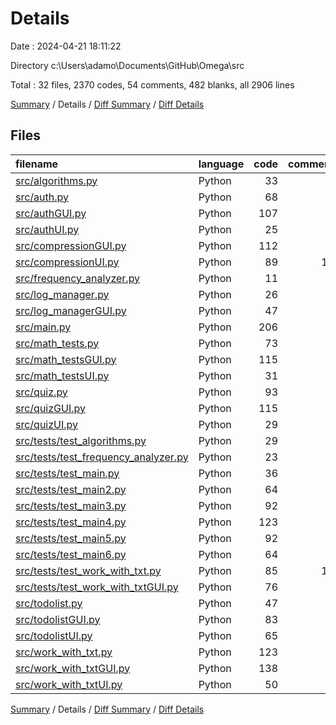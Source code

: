 # Details

Date : 2024-04-21 18:11:22

Directory c:\\Users\\adamo\\Documents\\GitHub\\Omega\\src

Total : 32 files,  2370 codes, 54 comments, 482 blanks, all 2906 lines

[Summary](results.md) / Details / [Diff Summary](diff.md) / [Diff Details](diff-details.md)

## Files
| filename | language | code | comment | blank | total |
| :--- | :--- | ---: | ---: | ---: | ---: |
| [src/algorithms.py](/src/algorithms.py) | Python | 33 | 1 | 15 | 49 |
| [src/auth.py](/src/auth.py) | Python | 68 | 0 | 17 | 85 |
| [src/authGUI.py](/src/authGUI.py) | Python | 107 | 0 | 33 | 140 |
| [src/authUI.py](/src/authUI.py) | Python | 25 | 0 | 5 | 30 |
| [src/compressionGUI.py](/src/compressionGUI.py) | Python | 112 | 4 | 32 | 148 |
| [src/compressionUI.py](/src/compressionUI.py) | Python | 89 | 10 | 20 | 119 |
| [src/frequency_analyzer.py](/src/frequency_analyzer.py) | Python | 11 | 1 | 6 | 18 |
| [src/log_manager.py](/src/log_manager.py) | Python | 26 | 0 | 4 | 30 |
| [src/log_managerGUI.py](/src/log_managerGUI.py) | Python | 47 | 0 | 12 | 59 |
| [src/main.py](/src/main.py) | Python | 206 | 0 | 23 | 229 |
| [src/math_tests.py](/src/math_tests.py) | Python | 73 | 0 | 7 | 80 |
| [src/math_testsGUI.py](/src/math_testsGUI.py) | Python | 115 | 2 | 43 | 160 |
| [src/math_testsUI.py](/src/math_testsUI.py) | Python | 31 | 0 | 3 | 34 |
| [src/quiz.py](/src/quiz.py) | Python | 93 | 7 | 8 | 108 |
| [src/quizGUI.py](/src/quizGUI.py) | Python | 115 | 0 | 23 | 138 |
| [src/quizUI.py](/src/quizUI.py) | Python | 29 | 1 | 5 | 35 |
| [src/tests/test_algorithms.py](/src/tests/test_algorithms.py) | Python | 29 | 0 | 7 | 36 |
| [src/tests/test_frequency_analyzer.py](/src/tests/test_frequency_analyzer.py) | Python | 23 | 0 | 5 | 28 |
| [src/tests/test_main.py](/src/tests/test_main.py) | Python | 36 | 0 | 6 | 42 |
| [src/tests/test_main2.py](/src/tests/test_main2.py) | Python | 64 | 0 | 11 | 75 |
| [src/tests/test_main3.py](/src/tests/test_main3.py) | Python | 92 | 0 | 14 | 106 |
| [src/tests/test_main4.py](/src/tests/test_main4.py) | Python | 123 | 0 | 21 | 144 |
| [src/tests/test_main5.py](/src/tests/test_main5.py) | Python | 92 | 0 | 18 | 110 |
| [src/tests/test_main6.py](/src/tests/test_main6.py) | Python | 64 | 0 | 9 | 73 |
| [src/tests/test_work_with_txt.py](/src/tests/test_work_with_txt.py) | Python | 85 | 11 | 38 | 134 |
| [src/tests/test_work_with_txtGUI.py](/src/tests/test_work_with_txtGUI.py) | Python | 76 | 0 | 13 | 89 |
| [src/todolist.py](/src/todolist.py) | Python | 47 | 1 | 7 | 55 |
| [src/todolistGUI.py](/src/todolistGUI.py) | Python | 83 | 5 | 19 | 107 |
| [src/todolistUI.py](/src/todolistUI.py) | Python | 65 | 1 | 8 | 74 |
| [src/work_with_txt.py](/src/work_with_txt.py) | Python | 123 | 9 | 15 | 147 |
| [src/work_with_txtGUI.py](/src/work_with_txtGUI.py) | Python | 138 | 1 | 33 | 172 |
| [src/work_with_txtUI.py](/src/work_with_txtUI.py) | Python | 50 | 0 | 2 | 52 |

[Summary](results.md) / Details / [Diff Summary](diff.md) / [Diff Details](diff-details.md)